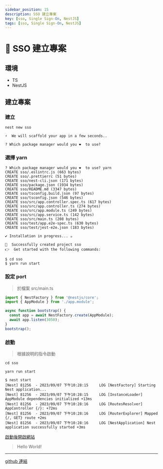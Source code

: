 ```yaml
---
sidebar_position: 15
description: SSO 建立專案
key: [sso, Single Sign-On, NestJS]
tags: [sso, Single Sign-On, NestJS]
---
```


# 🔐 SSO 建立專案

## 環境

- TS
- NestJS

## 建立專案

### 建立

```shell
nest new sso
```
  
```shell
⚡  We will scaffold your app in a few seconds..

? Which package manager would you ❤️  to use?
```

### 選擇 yarn

```shell
? Which package manager would you ❤️  to use? yarn
CREATE sso/.eslintrc.js (663 bytes)
CREATE sso/.prettierrc (51 bytes)
CREATE sso/nest-cli.json (171 bytes)
CREATE sso/package.json (1934 bytes)
CREATE sso/README.md (3347 bytes)
CREATE sso/tsconfig.build.json (97 bytes)
CREATE sso/tsconfig.json (546 bytes)
CREATE sso/src/app.controller.spec.ts (617 bytes)
CREATE sso/src/app.controller.ts (274 bytes)
CREATE sso/src/app.module.ts (249 bytes)
CREATE sso/src/app.service.ts (142 bytes)
CREATE sso/src/main.ts (208 bytes)
CREATE sso/test/app.e2e-spec.ts (630 bytes)
CREATE sso/test/jest-e2e.json (183 bytes)

✔ Installation in progress... ☕

🚀  Successfully created project sso
👉  Get started with the following commands:

$ cd sso
$ yarn run start
```

### 設定 port

> 於檔案 src/main.ts

```js {6}
import { NestFactory } from '@nestjs/core';
import { AppModule } from './app.module';

async function bootstrap() {
  const app = await NestFactory.create(AppModule);
  await app.listen(3050);
}
bootstrap();
```

### 啟動

> 根據說明的指令啟動

```shell
cd sso

yarn run start
```

```shell
$ nest start
[Nest] 81256  - 2023/09/07 下午10:28:15     LOG [NestFactory] Starting Nest application...
[Nest] 81256  - 2023/09/07 下午10:28:15     LOG [InstanceLoader] AppModule dependencies initialized +13ms
[Nest] 81256  - 2023/09/07 下午10:28:16     LOG [RoutesResolver] AppController {/}: +72ms
[Nest] 81256  - 2023/09/07 下午10:28:16     LOG [RouterExplorer] Mapped {/, GET} route +2ms
[Nest] 81256  - 2023/09/07 下午10:28:16     LOG [NestApplication] Nest application successfully started +3ms
```

[啟動後開啟網站](http://localhost:3050/)

> Hello World!

---

[github 連結](https://github.com/LonelyYeezhiChicken/SSO-v1)
